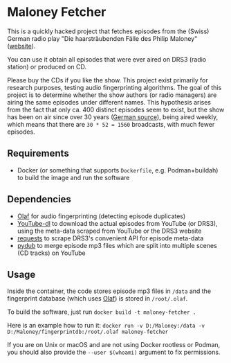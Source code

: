 # Maloney Fetcher

This is a quickly hacked project that fetches episodes from the (Swiss) German radio play 
"Die haarsträubenden Fälle des Philip Maloney" ([website](https://www.srf.ch/audio/maloney)).

You can use it obtain all episodes that were ever aired on DRS3 (radio station) or produced on CD.

Please buy the CDs if you like the show. This project exist primarily for research purposes, testing audio fingerprinting algorithms.
The goal of this project is to determine whether the show authors (or radio managers) are airing the same episodes
under different names. This hypothesis arises from the fact that only ca. 400 distinct episodes seem to exist, but the
show has been on air since over 30 years ([German source](https://www.tagblatt.ch/kultur/unsterbliche-sache-maloney-ld.1114780)),
being aired weekly, which means that there are `30 * 52 = 1560` broadcasts, with much fewer episodes.

## Requirements

- Docker (or something that supports `Dockerfile`, e.g. Podman+buildah) to build the image and run the software

## Dependencies
- [Olaf](https://github.com/JorenSix/Olaf) for audio fingerprinting (detecting episode duplicates)
- [YouTube-dl](https://github.com/ytdl-org/youtube-dl) to download the actual episodes from YouTube (or DRS3), using the meta-data scraped from YouTube or the DRS3 website
- [requests](https://github.com/psf/requests/) to scrape DRS3's convenient API for episode meta-data
- [pydub](https://github.com/jiaaro/pydub) to merge episode mp3 files which are split into multiple scenes (CD tracks) on YouTube


## Usage

Inside the container, the code stores episode mp3 files in `/data` and the fingerprint database (which uses [Olaf](https://github.com/JorenSix/Olaf))
is stored in `/root/.olaf`.

To build the software, just run `docker build -t maloney-fetcher .`

Here is an example how to run it:
`docker run -v D:/Maloney:/data -v D:/Maloney/fingerprintdb:/root/.olaf maloney-fetcher`

If you are on Unix or macOS and are not using Docker rootless or Podman, you should also provide the `--user $(whoami)` argument to fix permissions.
